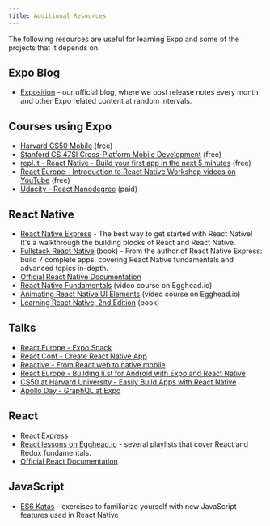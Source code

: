 ```yaml
---
title: Additional Resources
---
```


The following resources are useful for learning Expo and some of the projects that it depends on.

## Expo Blog

- [Exposition](https://blog.expo.io/) - our official blog, where we post release notes every month and other Expo related content at random intervals.

## Courses using Expo

- [Harvard CS50 Mobile](https://cs50.github.io/mobile/) (free)
- [Stanford CS 47SI
Cross-Platform Mobile Development](https://web.stanford.edu/class/cs47si/) (free)
- [repl.it - React Native - Build your first app in the next 5 minutes](https://repl.it/site/react_native) (free)
- [React Europe - Introduction to React Native Workshop videos on YouTube](https://www.youtube.com/playlist?list=PLCC436JpVnK2RFms3NG9ubPToWCNbMLbT) (free)
- [Udacity - React Nanodegree](https://www.udacity.com/course/react-nanodegree--nd019) (paid)

## React Native

- [React Native Express](http://www.reactnativeexpress.com/) - The best way to get started with React Native! It's a walkthrough the building blocks of React and React Native.
- [Fullstack React Native](https://www.fullstackreact.com/react-native/) (book) - From the author of React Native Express: build 7 complete apps, covering React Native fundamentals and advanced topics in-depth.
- [Official React Native Documentation](https://facebook.github.io/react-native/docs/getting-started)
- [React Native Fundamentals](https://egghead.io/courses/react-native-fundamentals) (video course on Egghead.io)
- [Animating React Native UI Elements](https://egghead.io/courses/animate-react-native-ui-elements) (video course on Egghead.io)
- [Learning React Native, 2nd Edition](http://shop.oreilly.com/product/0636920085270.do) (book)

## Talks

- [React Europe - Expo Snack](https://www.youtube.com/watch?v=U0vnAW4UNXE)
- [React Conf - Create React Native App](https://www.youtube.com/watch?v=9baaVjGdBqs)
- [Reactive - From React web to native mobile](https://www.youtube.com/watch?v=-XxSCi8TKuk)
- [React Europe - Building li.st for Android with Expo and React Native](https://www.youtube.com/watch?v=cI9bDvDEsYE)
- [CS50 at Harvard University - Easily Build Apps with React Native](https://www.youtube.com/watch?v=uFrAZfPW9JY)
- [Apollo Day - GraphQL at Expo](https://www.youtube.com/watch?v=E398q4HGRBA)

## React

- [React Express](http://www.react.express/)
- [React lessons on Egghead.io](https://egghead.io/technologies/react) - several playlists that cover React and Redux fundamentals.
- [Official React Documentation](https://reactjs.org/docs/getting-started.html)

## JavaScript

- [ES6 Katas](http://es6katas.org/) - exercises to familiarize yourself with new JavaScript features used in React Native
